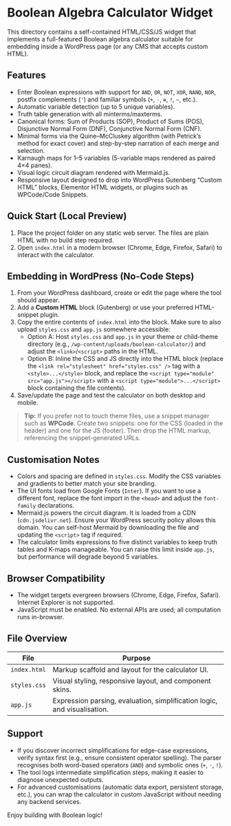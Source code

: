 # Boolean Algebra Calculator Widget

This directory contains a self-contained HTML/CSS/JS widget that implements a full-featured Boolean algebra calculator suitable for embedding inside a WordPress page (or any CMS that accepts custom HTML).

## Features

- Enter Boolean expressions with support for `AND`, `OR`, `NOT`, `XOR`, `NAND`, `NOR`, postfix complements (`'`) and familiar symbols (`+`, `·`, `⊕`, `!`, `~`, etc.).
- Automatic variable detection (up to 5 unique variables).
- Truth table generation with all minterms/maxterms.
- Canonical forms: Sum of Products (SOP), Product of Sums (POS), Disjunctive Normal Form (DNF), Conjunctive Normal Form (CNF).
- Minimal forms via the Quine–McCluskey algorithm (with Petrick’s method for exact cover) and step-by-step narration of each merge and selection.
- Karnaugh maps for 1–5 variables (5-variable maps rendered as paired 4×4 panes).
- Visual logic circuit diagram rendered with Mermaid.js.
- Responsive layout designed to drop into WordPress Gutenberg “Custom HTML” blocks, Elementor HTML widgets, or plugins such as WPCode/Code Snippets.

## Quick Start (Local Preview)

1. Place the project folder on any static web server. The files are plain HTML with no build step required.
2. Open `index.html` in a modern browser (Chrome, Edge, Firefox, Safari) to interact with the calculator.

## Embedding in WordPress (No-Code Steps)

1. From your WordPress dashboard, create or edit the page where the tool should appear.
2. Add a **Custom HTML** block (Gutenberg) or use your preferred HTML-snippet plugin.
3. Copy the entire contents of `index.html` into the block. Make sure to also upload `styles.css` and `app.js` somewhere accessible:
   - Option A: Host `styles.css` and `app.js` in your theme or child-theme directory (e.g., `/wp-content/uploads/boolean-calculator/`) and adjust the `<link>`/`<script>` paths in the HTML.
   - Option B: Inline the CSS and JS directly into the HTML block (replace the `<link rel="stylesheet" href="styles.css" />` tag with a `<style>...</style>` block, and replace the `<script type="module" src="app.js"></script>` with a `<script type="module">...</script>` block containing the file contents).
4. Save/update the page and test the calculator on both desktop and mobile.

> **Tip:** If you prefer not to touch theme files, use a snippet manager such as **WPCode**. Create two snippets: one for the CSS (loaded in the header) and one for the JS (footer). Then drop the HTML markup, referencing the snippet-generated URLs.

## Customisation Notes

- Colors and spacing are defined in `styles.css`. Modify the CSS variables and gradients to better match your site branding.
- The UI fonts load from Google Fonts (`Inter`). If you want to use a different font, replace the font import in the `<head>` and adjust the `font-family` declarations.
- Mermaid.js powers the circuit diagram. It is loaded from a CDN (`cdn.jsdelivr.net`). Ensure your WordPress security policy allows this domain. You can self-host Mermaid by downloading the file and updating the `<script>` tag if required.
- The calculator limits expressions to five distinct variables to keep truth tables and K-maps manageable. You can raise this limit inside `app.js`, but performance will degrade beyond 5 variables.

## Browser Compatibility

- The widget targets evergreen browsers (Chrome, Edge, Firefox, Safari). Internet Explorer is not supported.
- JavaScript must be enabled. No external APIs are used; all computation runs in-browser.

## File Overview

| File         | Purpose                                                                 |
|--------------|-------------------------------------------------------------------------|
| `index.html` | Markup scaffold and layout for the calculator UI.                       |
| `styles.css` | Visual styling, responsive layout, and component skins.                 |
| `app.js`     | Expression parsing, evaluation, simplification logic, and visualisation. |

## Support

- If you discover incorrect simplifications for edge-case expressions, verify syntax first (e.g., ensure consistent operator spelling). The parser recognises both word-based operators (`AND`) and symbolic ones (`+`, `·`, `!`).
- The tool logs intermediate simplification steps, making it easier to diagnose unexpected outputs.
- For advanced customisations (automatic data export, persistent storage, etc.), you can wrap the calculator in custom JavaScript without needing any backend services.

Enjoy building with Boolean logic!
